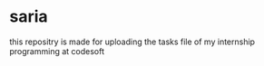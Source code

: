 # saria
this repositry is made for uploading the tasks file of my internship programming at codesoft
